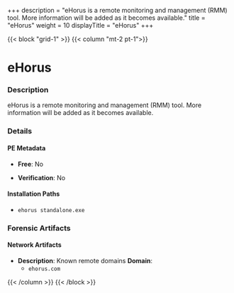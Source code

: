 +++
description = "eHorus is a remote monitoring and management (RMM) tool. More information will be added as it becomes available."
title = "eHorus"
weight = 10
displayTitle = "eHorus"
+++


{{< block "grid-1" >}}
{{< column "mt-2 pt-1">}}

# eHorus


### Description

eHorus is a remote monitoring and management (RMM) tool. More information will be added as it becomes available.




### Details


#### PE Metadata


- **Free**: No

- **Verification**: No




#### Installation Paths
- `ehorus standalone.exe`

### Forensic Artifacts




#### Network Artifacts

- **Description**: Known remote domains
  **Domain**:
    - `ehorus.com`








{{< /column >}}
{{< /block >}}
